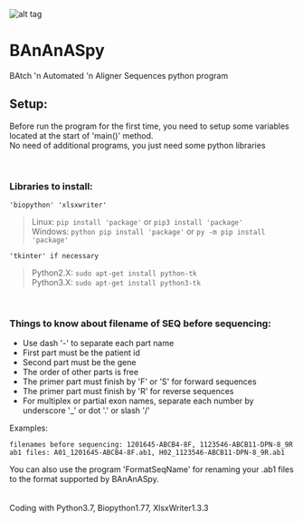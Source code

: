 ![alt tag](https://user-images.githubusercontent.com/80535244/112607815-e4ddcd80-8e19-11eb-9520-b5e1f27aeb09.png) 
# BAnAnASpy
BAtch 'n Automated 'n Aligner Sequences python program


## Setup:
Before run the program for the first time, you need to setup some variables located at the start of 'main()' method.\
No need of additional programs, you just need some python libraries

&nbsp;
### Libraries to install:
    'biopython' 'xlsxwriter'

>Linux: `pip install 'package'` or `pip3 install 'package'`\
>Windows: `python pip install 'package'` or `py -m pip install 'package'`

    'tkinter' if necessary
>Python2.X: `sudo apt-get install python-tk`\
>Python3.X: `sudo apt-get install python3-tk`

&nbsp;
### Things to know about filename of SEQ before sequencing:
* Use dash '-' to separate each part name
* First part must be the patient id
* Second part must be the gene
* The order of other parts is free
* The primer part must finish by 'F' or 'S' for forward sequences
* The primer part must finish by 'R' for reverse sequences
* For multiplex or partial exon names, separate each number by underscore '_' or dot '.' or slash '/'

Examples:

    filenames before sequencing: 1201645-ABCB4-8F, 1123546-ABCB11-DPN-8_9R
    ab1 files: A01_1201645-ABCB4-8F.ab1, H02_1123546-ABCB11-DPN-8_9R.ab1
You can also use the program 'FormatSeqName' for renaming your .ab1 files to the format supported by BAnAnASpy.
<br/>
<br/>
<br/>
Coding with Python3.7, Biopython1.77, XlsxWriter1.3.3
